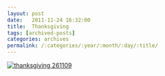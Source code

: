 ```yaml
---
layout: post
date:	2011-11-24 16:32:00
title:  Thanksgiving
tags: [archived-posts]
categories: archives
permalink: /:categories/:year/:month/:day/:title/
---
```

<a href="http://s967.photobucket.com/albums/ae160/pedoral/?action=view&amp;current=IMG_5343.jpg" target="_blank"><img src="http://i967.photobucket.com/albums/ae160/pedoral/IMG_5343.jpg" border="0" alt="thanksgiving 261109"></a>
